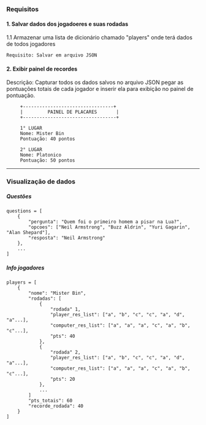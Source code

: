 ### Requisitos

#### 1. Salvar dados dos jogadoeres e suas rodadas  
  1.1 Armazenar uma lista de dicionário chamado "players" onde terá dados de todos jogadores   
  
    Requisito: Salvar em arquivo JSON  

#### 2. Exibir painel de recordes
  Descrição: Capturar todos os dados salvos no arquivo JSON pegar as pontuações totais de cada jogador
  e inserir ela para exibição no painel de pontuação. 
   
         +---------------------------------+  
         |         PAINEL DE PLACARES       |  
         +----------------------------------+  

         1° LUGAR  
         Nome: Mister Bin  
         Pontuação: 40 pontos  

         2° LUGAR  
         Nome: Platonico  
         Pontuação: 50 pontos  

----

### Visualização de dados

##### Questões
    questions = [
        {
            "pergunta": "Quem foi o primeiro homem a pisar na Lua?",
            "opcoes": ["Neil Armstrong", "Buzz Aldrin", "Yuri Gagarin", "Alan Shepard"],
            "resposta": "Neil Armstrong"
        },
        ...
    ]

##### Info jogadores
    players = [
        {
            "nome": "Mister Bin",
            "rodadas": [
                {
                    "rodada" 1,
                    "player_res_list": ["a", "b", "c", "c", "a", "d", "a"...],
                    "computer_res_list": ["a", "a", "a", "c", "a", "b", "c"...],
                    "pts": 40
                },
                {
                    "rodada" 2,
                    "player_res_list": ["a", "b", "c", "c", "a", "d", "a"...],
                    "computer_res_list": ["a", "a", "a", "c", "a", "b", "c"...],
                    "pts": 20
                },
                ...
            ]
            "pts_totais": 60
            "recorde_rodada": 40
        }
    ]